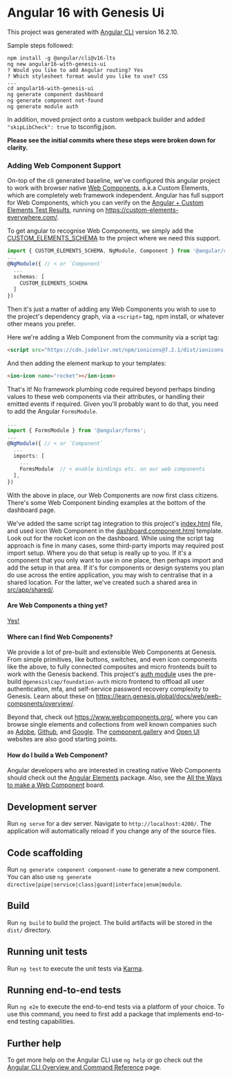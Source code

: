 # Angular 16 with Genesis Ui

This project was generated with [Angular CLI](https://github.com/angular/angular-cli) version 16.2.10. 

Sample steps followed:

```shell
npm install -g @angular/cli@v16-lts
ng new angular16-with-genesis-ui
? Would you like to add Angular routing? Yes
? Which stylesheet format would you like to use? CSS
...
cd angular16-with-genesis-ui
ng generate component dashboard
ng generate component not-found
ng generate module auth
```

In addition, moved project onto a custom webpack builder and added `"skipLibCheck": true` to tsconfig.json.

**Please see the initial commits where these steps were broken down for clarity.**

### Adding Web Component Support

On-top of the cli generated baseline, we've configured this angular project to work with browser native [Web Components](https://developer.mozilla.org/en-US/docs/Web/API/Web_components),
a.k.a Custom Elements, which are completely web framework independent. Angular has full support for Web Components, which you can verify on the [Angular + Custom Elements Test Results](https://custom-elements-everywhere.com/libraries/angular/results/results.html), running on https://custom-elements-everywhere.com/.

To get angular to recognise Web Components, we simply add the [CUSTOM_ELEMENTS_SCHEMA](https://angular.io/api/core/CUSTOM_ELEMENTS_SCHEMA) to the project where we need this support.

```ts
import { CUSTOM_ELEMENTS_SCHEMA, NgModule, Component } from '@angular/core';
...
@NgModule({ // < or `Component`
  ...
  schemas: [
    CUSTOM_ELEMENTS_SCHEMA
  ]
})
```

Then it's just a matter of adding any Web Components you wish to use to the project's dependency graph, via a `<script>` tag, npm install, or whatever other means you prefer.

Here we're adding a Web Component from the community via a script tag:

```html
<script src="https://cdn.jsdelivr.net/npm/ionicons@7.2.1/dist/ionicons.js"></script>
```

And then adding the element markup to your templates:

```html
<ion-icon name="rocket"></ion-icon>
```

That's it! No framework plumbing code required beyond perhaps binding values to these web components via their attributes, or handling their emitted events if required. Given you'll probably want to do that, you need to add the Angular `FormsModule`.

```ts
...
import { FormsModule } from '@angular/forms';
...
@NgModule({ // < or `Component`
  ...
  imports: [
    ...
    FormsModule  // < enable bindings etc. on our web components
  ],
})
```

With the above in place, our Web Components are now first class citizens. There's some Web Component binding examples at the bottom of the dashboard page.

We've added the same script tag integration to this project's [index.html](./src/index.html) file, and used icon Web Component in the [dashboard.component.html](./src/app/dashboard/dashboard.component.html) template. Look out for the rocket icon on the dashboard.
While using the script tag approach is fine in many cases, some third-party imports may required post import setup. Where you do that setup is really up to you. If it's a component that you only want to use in one place, then perhaps import and add the setup in that area.
If it's for components or design systems you plan do use across the entire application, you may wish to centralise that in a shared location. For the latter, we've created such a shared area in [src/app/shared/](./src/app/shared/README.md).

#### Are Web Components a thing yet?

[Yes!](https://arewebcomponentsathingyet.com)

#### Where can I find Web Components?

We provide a lot of pre-built and extensible Web Components at Genesis. From simple primitives, like buttons, switches, and even icon components like the above, to fully connected composites and micro frontends built to work with the Genesis backend.
This project's [auth module](./src/app/auth/auth.module.ts) uses the pre-build `@genesislcap/foundation-auth` micro frontend to offload all user authentication, mfa, and self-service password recovery complexity to Genesis.
Learn about these on https://learn.genesis.global/docs/web/web-components/overview/.

Beyond that, check out https://www.webcomponents.org/, where you can browse single elements and collections from well known companies such as [Adobe](https://www.webcomponents.org/author/adobe), [Github](https://www.webcomponents.org/author/github), and [Google](https://www.webcomponents.org/author/GoogleWebComponents).
The [component.gallery](https://component.gallery/design-systems/?tech=Web+Components) and [Open UI](https://open-ui.org/) websites are also good starting points.

#### How do I build a Web Component?

Angular developers who are interested in creating native Web Components should check out the [Angular Elements](https://angular.io/guide/elements) package. Also, see the [All the Ways to make a Web Component](https://webcomponents.dev/blog/all-the-ways-to-make-a-web-component/board/) board.

## Development server

Run `ng serve` for a dev server. Navigate to `http://localhost:4200/`. The application will automatically reload if you change any of the source files.

## Code scaffolding

Run `ng generate component component-name` to generate a new component. You can also use `ng generate directive|pipe|service|class|guard|interface|enum|module`.

## Build

Run `ng build` to build the project. The build artifacts will be stored in the `dist/` directory.

## Running unit tests

Run `ng test` to execute the unit tests via [Karma](https://karma-runner.github.io).

## Running end-to-end tests

Run `ng e2e` to execute the end-to-end tests via a platform of your choice. To use this command, you need to first add a package that implements end-to-end testing capabilities.

## Further help

To get more help on the Angular CLI use `ng help` or go check out the [Angular CLI Overview and Command Reference](https://angular.io/cli) page.
